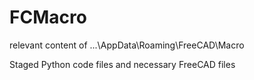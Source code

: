 # FCMacro
relevant content of ...\AppData\Roaming\FreeCAD\Macro

Staged Python code files and necessary FreeCAD files

